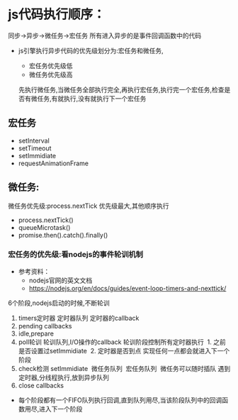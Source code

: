 # js代码执行顺序：
  同步->异步->微任务->宏任务 所有进入异步的是事件回调函数中的代码

* js引擎执行异步代码的优先级划分为:宏任务和微任务,
  * 宏任务优先级低
  * 微任务优先级高

  先执行微任务,当微任务全部执行完全,再执行宏任务,执行完一个宏任务,检查是否有微任务,有就执行,没有就执行下一个宏任务

## 宏任务
  - setInterval
  - setTimeout
  - setImmidiate
  - requestAnimationFrame

## 微任务:

  微任务优先级:process.nextTick 优先级最大,其他顺序执行
  - process.nextTick()
  - queueMicrotask()
  - promise.then().catch().finally()

### 宏任务的优先级:看nodejs的事件轮训机制
- 参考资料：
  - nodejs官网的英文文档
  - https://nodejs.org/en/docs/guides/event-loop-timers-and-nexttick/
  
6个阶段,nodejs启动的时候,不断轮训
  1. timers定时器 定时器队列 定时器的callback
  2. pending callbacks
  3. idle,prepare
  4. poll轮训 轮训队列,I/O操作的callback 轮训阶段控制所有定时器执行
​    1. 之前是否设置过setImmidiate
​    2. 定时器是否到点
​    实现任何一点都会就进入下一个阶段
  5. check检测 setImmidiate
​    微任务队列
​    宏任务队列
​    微任务可以随时插队
​    遇到定时器,分线程执行,放到异步队列
  6. close callbacks

* 每个阶段都有一个FIFO队列执行回调,直到队列用尽,当该阶段队列中的回调函数用尽,进入下一个阶段